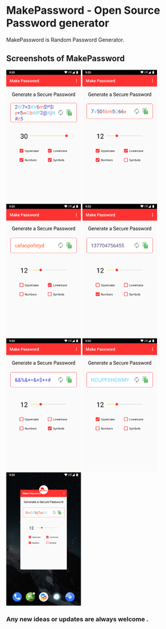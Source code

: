 # MakePassword - Open Source Password generator

MakePassword is Random Password Generator.

## Screenshots of MakePassword
<img src="./docs/assets/all_select.png" alt="all selected" width="200dp">
<img src="./docs/assets/except_symbol.png" alt="except symbol" width="200dp">
<img src="./docs/assets/lower_select.png" alt="only lowercase" width="200dp">
<img src="./docs/assets/number_select.png" alt="only number" width="200dp">
<img src="./docs/assets/symbol_select.png" alt="only symbol" width="200dp">
<img src="./docs/assets/uppper_select.png" alt="only uppercase" width="200dp">
<img src="./docs/assets/with_logo.png" alt="With logo" width="200dp">

<br />

### Any new ideas or updates are always welcome .